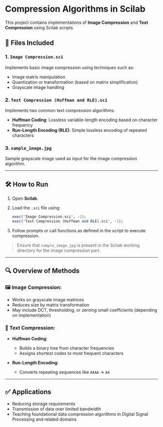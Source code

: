 # Compression Algorithms in Scilab

This project contains implementations of **Image Compression** and **Text Compression** using Scilab scripts.

## 📁 Files Included

### 1. `Image Compression.sci`

Implements basic image compression using techniques such as:

* Image matrix manipulation
* Quantization or transformation (based on matrix simplification)
* Grayscale image handling

### 2. `Text Compression (Huffman and RLE).sci`

Implements two common text compression algorithms:

* **Huffman Coding**: Lossless variable-length encoding based on character frequency
* **Run-Length Encoding (RLE)**: Simple lossless encoding of repeated characters

### 3. `sample_image.jpg`

Sample grayscale image used as input for the image compression algorithm.

---

## 🛠 How to Run

1. Open **Scilab**.
2. Load the `.sci` file using:

   ```scilab
   exec('Image Compression.sci', -1);
   exec('Text Compression (Huffman and RLE).sci', -1);
   ```
3. Follow prompts or call functions as defined in the script to execute compression.

> Ensure that `sample_image.jpg` is present in the Scilab working directory for the image compression part.

---

## 🔍 Overview of Methods

### 🖼 Image Compression:

* Works on grayscale image matrices
* Reduces size by matrix transformation
* May include DCT, thresholding, or zeroing small coefficients (depending on implementation)

### 📜 Text Compression:

* **Huffman Coding**:

  * Builds a binary tree from character frequencies
  * Assigns shortest codes to most frequent characters
* **Run-Length Encoding**:

  * Converts repeating sequences like `AAAA` → `A4`

---

## ✅ Applications

* Reducing storage requirements
* Transmission of data over limited bandwidth
* Teaching foundational data compression algorithms in Digital Signal Processing and related domains


